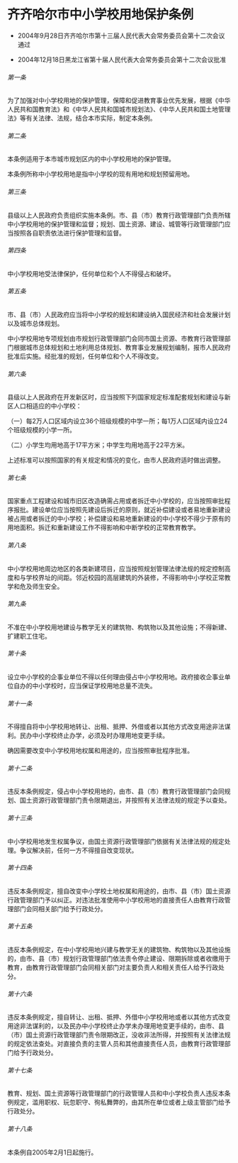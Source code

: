 # 齐齐哈尔市中小学校用地保护条例

- 2004年9月28日齐齐哈尔市第十三届人民代表大会常务委员会第十二次会议通过

- 2004年12月18日黑龙江省第十届人民代表大会常务委员会第十二次会议批准

<!-- INFO END -->

###### 第一条

为了加强对中小学校用地的保护管理，保障和促进教育事业优先发展，根据《中华人民共和国教育法》和《中华人民共和国城市规划法》、《中华人民共和国土地管理法》等有关法律、法规，结合本市实际，制定本条例。

###### 第二条

本条例适用于本市城市规划区内的中小学校用地的保护管理。

本条例所称中小学校用地是指中小学校的现有用地和规划预留用地。

###### 第三条

县级以上人民政府负责组织实施本条例。市、县（市）教育行政管理部门负责所辖中小学校用地的保护管理和监督；规划、国土资源、建设、城管等行政管理部门应当按照各自职责依法进行保护管理和监督。

###### 第四条

中小学校用地受法律保护，任何单位和个人不得侵占和破坏。

###### 第五条

市、县（市）人民政府应当将中小学校的规划和建设纳入国民经济和社会发展计划以及城市总体规划。

中小学校用地专项规划由市规划行政管理部门会同市国土资源、市教育行政管理部门根据城市总体规划和土地利用总体规划、教育事业发展规划编制，报市人民政府批准后实施。经批准的规划，任何单位和个人不得改变。

###### 第六条

县级以上人民政府在开发新区时，应当按照下列国家规定标准配套规划和建设与新区人口相适应的中小学校：

（一）每2万人口区域内设立36个班级规模的中学一所；每1万人口区域内设立24个班级规模的小学一所。

（二）小学生均用地高于17平方米；中学生均用地高于22平方米。

上述标准可以按照国家的有关规定和情况的变化，由市人民政府适时做出调整。

###### 第七条

国家重点工程建设和城市旧区改造确需占用或者拆迁中小学校的，应当按照审批程序报批。建设单位应当按照先建设后拆迁的原则，就近补偿建设或者易地重新建设被占用或者拆迁的中小学校；补偿建设和易地重新建设的中小学校不得少于原有的用地面积。拆迁和重新建设工作不得影响和中断学校的正常教育教学。

###### 第八条

中小学校用地周边地区的各类新建项目，应当按照规划管理法律法规的规定控制高度和与学校界址的间距。邻近校园的高层建筑的外装修，不得影响中小学校正常教学和危及师生安全。

###### 第九条

不准在中小学校用地建设与教学无关的建筑物、构筑物以及其他设施；不得新建、扩建职工住宅。

###### 第十条

设立中小学校的企事业单位不得以任何理由侵占中小学校用地。政府接收企事业单位自办的中小学校时，应当保证学校用地总量不流失。

###### 第十一条

不得擅自将中小学校用地转让、出租、抵押、外借或者以其他方式改变用途非法谋利。民办中小学校终止办学，必须及时办理用地变更手续。

确因需要改变中小学校用地权属和用途的，应当按照审批程序批准。

###### 第十二条

违反本条例规定，侵占中小学校用地的，由市、县（市）教育行政管理部门会同规划、国土资源行政管理部门责令限期退出，并按照有关法律法规的规定予以查处。

###### 第十三条

中小学校用地发生权属争议，由国土资源行政管理部门依据有关法律法规的规定处理。争议解决前，任何一方不得擅自改变现状。

###### 第十四条

违反本条例规定，擅自改变中小学校土地权属和用途的，由市、县（市）国土资源行政管理部门予以纠正。对违法批准使用中小学校用地的直接责任人由教育行政管理部门会同相关部门给予行政处分。

###### 第十五条

违反本条例规定，在中小学校用地兴建与教学无关的建筑物、构筑物以及其他设施的，由市、县（市）规划行政管理部门依法责令停止建设、限期拆除或者收缴用于教育，由教育行政管理部门会同相关部门对主要负责人和相关责任人给予行政处分。

###### 第十六条

违反本条例规定，擅自转让、出租、抵押、外借中小学校用地或者以其他方式改变用途非法谋利的，以及民办中小学校终止办学未办理用地变更手续的，由市、县（市）国土资源行政管理部门责令限期改正，没收非法所得，并按照有关法律法规的规定依法查处。对直接负责的主管人员和其他直接责任人员，由教育行政管理部门给予行政处分。

###### 第十七条

教育、规划、国土资源等行政管理部门的行政管理人员和中小学校负责人违反本条例规定，滥用职权、玩忽职守、徇私舞弊的，由其所在单位或者上级主管部门给予行政处分。

###### 第十八条

本条例自2005年2月1日起施行。
